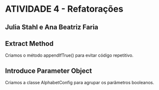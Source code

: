 # ATIVIDADE 4 - Refatorações
## Julia Stahl e Ana Beatriz Faria

## Extract Method

Criamos o método appendIfTrue() para evitar código repetitivo.

## Introduce Parameter Object

Criamos a classe AlphabetConfig para agrupar os parâmetros booleanos.
